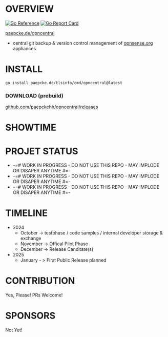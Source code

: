 # OVERVIEW
[![Go Reference](https://pkg.go.dev/badge/paepcke.de/opncentral.svg)](https://pkg.go.dev/paepcke.de/opncentral) 
[![Go Report Card](https://goreportcard.com/badge/paepcke.de/opncentral)](https://goreportcard.com/report/paepcke.de/opncentral) 

[paepcke.de/opncentral](https://paepcke.de/opncentral/)

-   central git backup & version control management of [opnsense.org](https://opensense.org/) appliances

# INSTALL

```
go install paepcke.de/tlsinfo/cmd/opncentral@latest
```

### DOWNLOAD (prebuild)

[github.com/paepckehh/opncentral/releases](https://github.com/paepckehh/opncentral/releases)

# SHOWTIME 

# PROJET STATUS

 - -=# WORK IN PROGRESS - DO NOT USE THIS REPO - MAY IMPLODE OR DISAPER ANYTIME #=- 
 - -=# WORK IN PROGRESS - DO NOT USE THIS REPO - MAY IMPLODE OR DISAPER ANYTIME #=- 
 - -=# WORK IN PROGRESS - DO NOT USE THIS REPO - MAY IMPLODE OR DISAPER ANYTIME #=- 

# TIMELINE 

 - 2024
    - October  -> testphase / code samples / internal developer storage & exchange
    - November -> Offical Pilot Phase
    - December -> Release Canditate(s)
 - 2025
    - January - > First Public Release planned 

# CONTRIBUTION

Yes, Please! PRs Welcome! 

# SPONSORS 

Not Yet!
